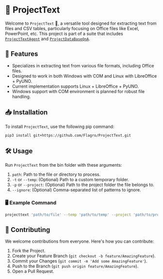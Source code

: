# 📝 ProjectText

Welcome to `ProjectText` 🌟, a versatile tool designed for extracting text from files and CSV tables, particularly focusing on Office files like Excel, PowerPoint, etc. This project is part of a suite that includes [`ProjectTextAgent`](https://github.com/Flagro/ProjectTextAgent) and [`ProjectDataBaseQnA`](https://github.com/Flagro/ProjectDataBaseQnA).

## 🚀 Features

- Specializes in extracting text from various file formats, including Office files.
- Designed to work in both Windows with COM and Linux with LibreOffice + PyUNO. 
- Current implementation supports Linux + LibreOffice + PyUNO.
- Windows support with COM environment is planned for robust file handling.

## 📥 Installation

To install `ProjectText`, use the following pip command:
```bash
pip3 install git+https://github.com/Flagro/ProjectText.git
```


## 🛠️ Usage

Run `ProjectText` from the bin folder with these arguments:

1. `path`: Path to the file or directory to process.
2. `-t` or `--temp`: (Optional) Path to a custom temporary folder.
3. `-p` or `--project`: (Optional) Path to the project folder the file belongs to.
4. `--ignore`: (Optional) Comma-separated list of patterns to ignore.

### 🖥️ Example Command
```bash
projecttext 'path/to/file' --temp 'path/to/temp' --project 'path/to/project' --ignore 'pattern1,pattern2'
```

## 🤝 Contributing

We welcome contributions from everyone. Here's how you can contribute:

1. Fork the Project.
2. Create your Feature Branch (`git checkout -b feature/AmazingFeature`).
3. Commit your Changes (`git commit -m 'Add some AmazingFeature'`).
4. Push to the Branch (`git push origin feature/AmazingFeature`).
5. Open a Pull Request.
